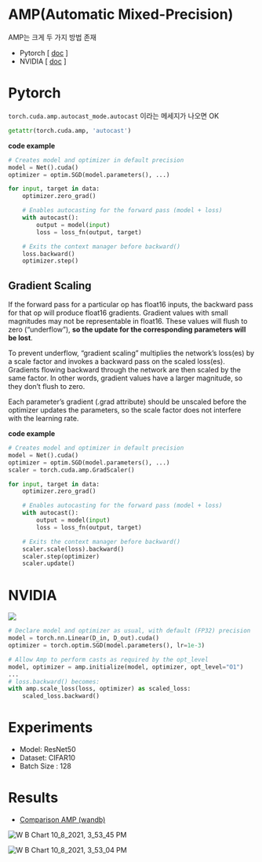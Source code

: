 # AMP(Automatic Mixed-Precision)

AMP는 크게 두 가지 방법 존재
- Pytorch [ [doc](https://pytorch.org/docs/stable/amp.html) ]
- NVIDIA [ [doc](https://nvidia.github.io/apex/) ]


# Pytorch

`torch.cuda.amp.autocast_mode.autocast` 이라는 메세지가 나오면 OK

```python 
getattr(torch.cuda.amp, 'autocast')
```

**code example**

```python
# Creates model and optimizer in default precision
model = Net().cuda()
optimizer = optim.SGD(model.parameters(), ...)

for input, target in data:
    optimizer.zero_grad()

    # Enables autocasting for the forward pass (model + loss)
    with autocast():
        output = model(input)
        loss = loss_fn(output, target)

    # Exits the context manager before backward()
    loss.backward()
    optimizer.step()
```

## Gradient Scaling

If the forward pass for a particular op has float16 inputs, the backward pass for that op will produce float16 gradients. Gradient values with small magnitudes may not be representable in float16. These values will flush to zero (“underflow”), **so the update for the corresponding parameters will be lost**.

To prevent underflow, “gradient scaling” multiplies the network’s loss(es) by a scale factor and invokes a backward pass on the scaled loss(es). Gradients flowing backward through the network are then scaled by the same factor. In other words, gradient values have a larger magnitude, so they don’t flush to zero.

Each parameter’s gradient (.grad attribute) should be unscaled before the optimizer updates the parameters, so the scale factor does not interfere with the learning rate.

**code example**

```python
# Creates model and optimizer in default precision
model = Net().cuda()
optimizer = optim.SGD(model.parameters(), ...)
scaler = torch.cuda.amp.GradScaler()

for input, target in data:
    optimizer.zero_grad()

    # Enables autocasting for the forward pass (model + loss)
    with autocast():
        output = model(input)
        loss = loss_fn(output, target)

    # Exits the context manager before backward()
    scaler.scale(loss).backward()
    scaler.step(optimizer)
    scaler.update()
```

# NVIDIA

![](https://img1.daumcdn.net/thumb/R1280x0/?scode=mtistory2&fname=https%3A%2F%2Fblog.kakaocdn.net%2Fdn%2F91yfe%2FbtqFBfSoi4Y%2Fkq1KxHP1VN7NB0pICFK8U0%2Fimg.png)


```python
# Declare model and optimizer as usual, with default (FP32) precision
model = torch.nn.Linear(D_in, D_out).cuda()
optimizer = torch.optim.SGD(model.parameters(), lr=1e-3)

# Allow Amp to perform casts as required by the opt_level
model, optimizer = amp.initialize(model, optimizer, opt_level="O1")
...
# loss.backward() becomes:
with amp.scale_loss(loss, optimizer) as scaled_loss:
    scaled_loss.backward()
```

# Experiments

- Model: ResNet50
- Dataset: CIFAR10
- Batch Size : 128

# Results

- [Comparison AMP (wandb)](https://wandb.ai/tootouch/Comparison%20AMP?workspace=)


![W B Chart 10_8_2021, 3_53_45 PM](https://user-images.githubusercontent.com/37654013/136511689-cb349f95-1690-4615-b9a8-e5c5213f3669.png)

![W B Chart 10_8_2021, 3_53_04 PM](https://user-images.githubusercontent.com/37654013/136511679-f6b4083b-3b88-47ce-a646-481c0c71094e.png)

